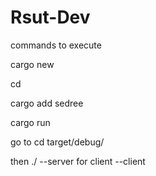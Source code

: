# Rsut-Dev
commands to execute   

 cargo new <project-name>

 cd <dir-name>
 
 cargo add sedree
 
 cargo run
 
 go to cd target/debug/
 
 then ./<binary file> --server for client --client 

 
